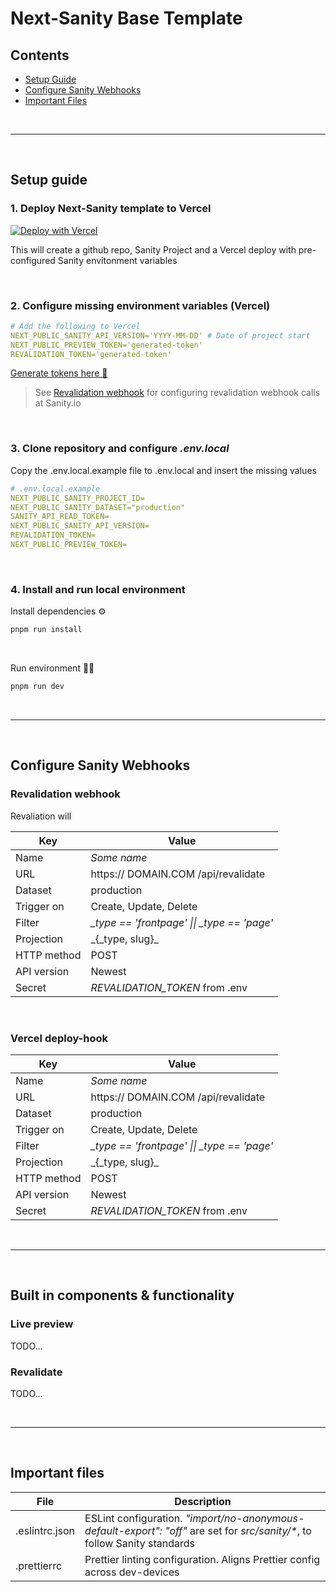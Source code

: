 # Next-Sanity Base Template

## Contents

- [Setup Guide](#setup-guide)
- [Configure Sanity Webhooks](#configure-sanity-webhooks)
- [Important Files](#important-files)

<br>

---

<br>

## Setup guide

### 1. Deploy Next-Sanity template to Vercel

[![Deploy with Vercel](https://vercel.com/button)][vercel-deploy]

[vercel-deploy]: https://vercel.com/new/clone?repository-url=https://github.com/mjthias/next-sanity-template&repository-name=next-sanity-template&project-name=next-sanity-template&integration-ids=oac_hb2LITYajhRQ0i4QznmKH7gx

This will create a github repo, Sanity Project and a Vercel deploy with pre-configured Sanity envitonment variables

<br>

### 2. Configure missing environment variables (Vercel)

```yaml
# Add the following to Vercel
NEXT_PUBLIC_SANITY_API_VERSION='YYYY-MM-DD' # Date of project start
NEXT_PUBLIC_PREVIEW_TOKEN='generated-token'
REVALIDATION_TOKEN='generated-token'
```

[Generate tokens here 🚀](https://generate-random.org/api-token-generator?count=1&length=128&type=mixed-numbers&prefix=) <br>

> See [Revalidation webhook](#revalidation-webhook) for configuring revalidation webhook calls at Sanity.io

<br>

### 3. Clone repository and configure _.env.local_

Copy the .env.local.example file to .env.local and insert the missing values

```yaml
# .env.local.example
NEXT_PUBLIC_SANITY_PROJECT_ID=
NEXT_PUBLIC_SANITY_DATASET="production"
SANITY_API_READ_TOKEN=
NEXT_PUBLIC_SANITY_API_VERSION=
REVALIDATION_TOKEN=
NEXT_PUBLIC_PREVIEW_TOKEN=
```

<br>

### 4. Install and run local environment

Install dependencies ⚙️

```bash
pnpm run install
```

<br>

Run environment 🏃‍♀️

```bash
pnpm run dev
```

<br>

---

<br>

## Configure Sanity Webhooks

### Revalidation webhook

Revaliation will

| Key         | Value                                         |
| ----------- | --------------------------------------------- |
| Name        | _Some name_                                   |
| URL         | https:// DOMAIN.COM /api/revalidate           |
| Dataset     | production                                    |
| Trigger on  | Create, Update, Delete                        |
| Filter      | _\_type == 'frontpage' \|\| \_type == 'page'_ |
| Projection  | \_{\_type, slug}\_                            |
| HTTP method | POST                                          |
| API version | Newest                                        |
| Secret      | _REVALIDATION_TOKEN_ from .env                |

<br>

### Vercel deploy-hook

| Key         | Value                                         |
| ----------- | --------------------------------------------- |
| Name        | _Some name_                                   |
| URL         | https:// DOMAIN.COM /api/revalidate           |
| Dataset     | production                                    |
| Trigger on  | Create, Update, Delete                        |
| Filter      | _\_type == 'frontpage' \|\| \_type == 'page'_ |
| Projection  | \_{\_type, slug}\_                            |
| HTTP method | POST                                          |
| API version | Newest                                        |
| Secret      | _REVALIDATION_TOKEN_ from .env                |

<br>

---

<br>

## Built in components & functionality

### Live preview

TODO...

### Revalidate

TODO...

<br>

---

<br>

## Important files

| File           | Description                                                                                                                 |
| -------------- | --------------------------------------------------------------------------------------------------------------------------- |
| .eslintrc.json | ESLint configuration. _"import/no-anonymous-default-export": "off"_ are set for _src/sanity/\*_, to follow Sanity standards |
| .prettierrc    | Prettier linting configuration. Aligns Prettier config across dev-devices                                                   |
